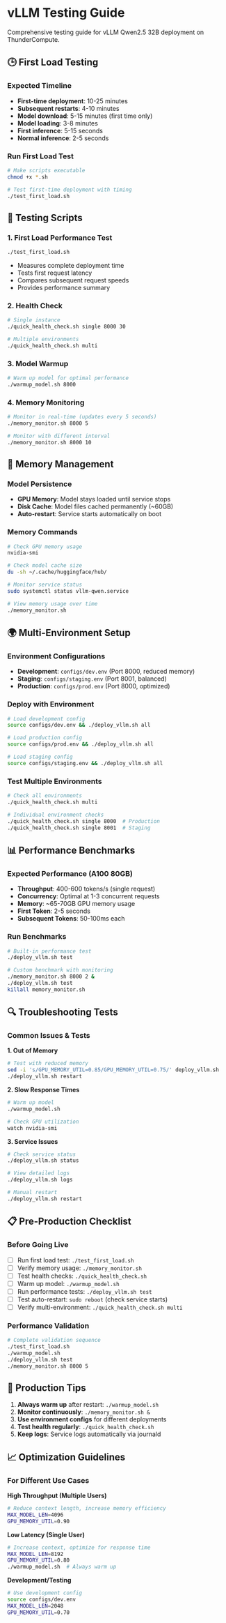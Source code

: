 # vLLM Testing Guide

Comprehensive testing guide for vLLM Qwen2.5 32B deployment on ThunderCompute.

## 🕒 First Load Testing

### Expected Timeline
- **First-time deployment**: 10-25 minutes
- **Subsequent restarts**: 4-10 minutes
- **Model download**: 5-15 minutes (first time only)
- **Model loading**: 3-8 minutes
- **First inference**: 5-15 seconds
- **Normal inference**: 2-5 seconds

### Run First Load Test
```bash
# Make scripts executable
chmod +x *.sh

# Test first-time deployment with timing
./test_first_load.sh
```

## 🧪 Testing Scripts

### 1. First Load Performance Test
```bash
./test_first_load.sh
```
- Measures complete deployment time
- Tests first request latency
- Compares subsequent request speeds
- Provides performance summary

### 2. Health Check
```bash
# Single instance
./quick_health_check.sh single 8000 30

# Multiple environments
./quick_health_check.sh multi
```

### 3. Model Warmup
```bash
# Warm up model for optimal performance
./warmup_model.sh 8000
```

### 4. Memory Monitoring
```bash
# Monitor in real-time (updates every 5 seconds)
./memory_monitor.sh 8000 5

# Monitor with different interval
./memory_monitor.sh 8000 10
```

## 💾 Memory Management

### Model Persistence
- **GPU Memory**: Model stays loaded until service stops
- **Disk Cache**: Model files cached permanently (~60GB)
- **Auto-restart**: Service starts automatically on boot

### Memory Commands
```bash
# Check GPU memory usage
nvidia-smi

# Check model cache size
du -sh ~/.cache/huggingface/hub/

# Monitor service status
sudo systemctl status vllm-qwen.service

# View memory usage over time
./memory_monitor.sh
```

## 🌍 Multi-Environment Setup

### Environment Configurations
- **Development**: `configs/dev.env` (Port 8000, reduced memory)
- **Staging**: `configs/staging.env` (Port 8001, balanced)
- **Production**: `configs/prod.env` (Port 8000, optimized)

### Deploy with Environment
```bash
# Load development config
source configs/dev.env && ./deploy_vllm.sh all

# Load production config  
source configs/prod.env && ./deploy_vllm.sh all

# Load staging config
source configs/staging.env && ./deploy_vllm.sh all
```

### Test Multiple Environments
```bash
# Check all environments
./quick_health_check.sh multi

# Individual environment checks
./quick_health_check.sh single 8000  # Production
./quick_health_check.sh single 8001  # Staging
```

## 📊 Performance Benchmarks

### Expected Performance (A100 80GB)
- **Throughput**: 400-600 tokens/s (single request)
- **Concurrency**: Optimal at 1-3 concurrent requests
- **Memory**: ~65-70GB GPU memory usage
- **First Token**: 2-5 seconds
- **Subsequent Tokens**: 50-100ms each

### Run Benchmarks
```bash
# Built-in performance test
./deploy_vllm.sh test

# Custom benchmark with monitoring
./memory_monitor.sh 8000 2 &
./deploy_vllm.sh test
killall memory_monitor.sh
```

## 🔍 Troubleshooting Tests

### Common Issues & Tests

**1. Out of Memory**
```bash
# Test with reduced memory
sed -i 's/GPU_MEMORY_UTIL=0.85/GPU_MEMORY_UTIL=0.75/' deploy_vllm.sh
./deploy_vllm.sh restart
```

**2. Slow Response Times**
```bash
# Warm up model
./warmup_model.sh

# Check GPU utilization
watch nvidia-smi
```

**3. Service Issues**
```bash
# Check service status
./deploy_vllm.sh status

# View detailed logs
./deploy_vllm.sh logs

# Manual restart
./deploy_vllm.sh restart
```

## 📋 Pre-Production Checklist

### Before Going Live
- [ ] Run first load test: `./test_first_load.sh`
- [ ] Verify memory usage: `./memory_monitor.sh`
- [ ] Test health checks: `./quick_health_check.sh`
- [ ] Warm up model: `./warmup_model.sh`
- [ ] Run performance tests: `./deploy_vllm.sh test`
- [ ] Test auto-restart: `sudo reboot` (check service starts)
- [ ] Verify multi-environment: `./quick_health_check.sh multi`

### Performance Validation
```bash
# Complete validation sequence
./test_first_load.sh
./warmup_model.sh
./deploy_vllm.sh test
./memory_monitor.sh 8000 5
```

## 🚀 Production Tips

1. **Always warm up** after restart: `./warmup_model.sh`
2. **Monitor continuously**: `./memory_monitor.sh &`
3. **Use environment configs** for different deployments
4. **Test health regularly**: `./quick_health_check.sh`
5. **Keep logs**: Service logs automatically via journald

## 📈 Optimization Guidelines

### For Different Use Cases

**High Throughput (Multiple Users)**
```bash
# Reduce context length, increase memory efficiency
MAX_MODEL_LEN=4096
GPU_MEMORY_UTIL=0.90
```

**Low Latency (Single User)**
```bash
# Increase context, optimize for response time
MAX_MODEL_LEN=8192
GPU_MEMORY_UTIL=0.80
./warmup_model.sh  # Always warm up
```

**Development/Testing**
```bash
# Use development config
source configs/dev.env
MAX_MODEL_LEN=2048
GPU_MEMORY_UTIL=0.70
```